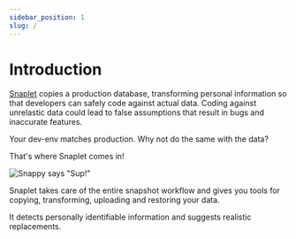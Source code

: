 ```yaml
---
sidebar_position: 1
slug: /
---
```


# Introduction

[Snaplet](https://snaplet.dev) copies a production database, transforming personal information so that developers can safely code against actual data. Coding against unrelastic data could lead to false assumptions that result in bugs and inaccurate features.

Your dev-env matches production. Why not do the same with the data? 

That's where Snaplet comes in!

<div style={{textAlign: 'center'}}>

![Snappy says "Sup!"](/img/snappy-holla-at-ya.svg)

</div>

Snaplet takes care of the entire snapshot workflow and gives you tools for copying, transforming, uploading and restoring your data.

It detects personally identifiable information and suggests realistic replacements.

